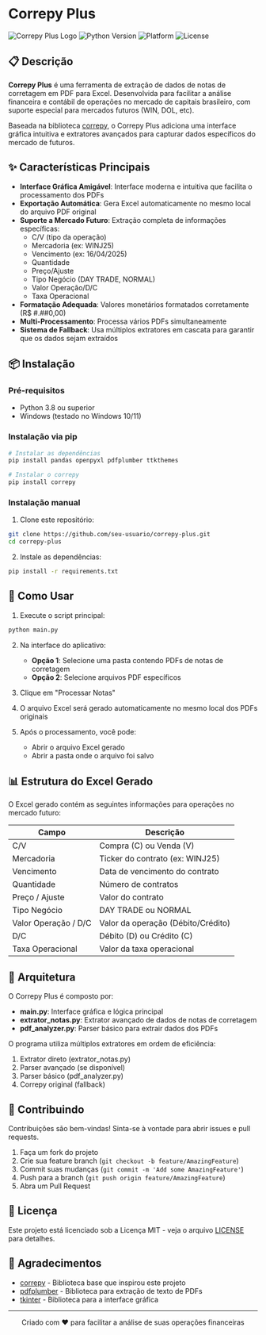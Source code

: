 # Correpy Plus

![Correpy Plus Logo](https://img.shields.io/badge/Correpy-Plus-blue?style=for-the-badge)
![Python Version](https://img.shields.io/badge/Python-3.8%2B-blue?style=for-the-badge&logo=python)
![Platform](https://img.shields.io/badge/Platform-Windows-blue?style=for-the-badge&logo=windows)
![License](https://img.shields.io/badge/License-MIT-green?style=for-the-badge)

## 📋 Descrição

**Correpy Plus** é uma ferramenta de extração de dados de notas de corretagem em PDF para Excel. Desenvolvida para facilitar a análise financeira e contábil de operações no mercado de capitais brasileiro, com suporte especial para mercados futuros (WIN, DOL, etc).

Baseada na biblioteca [correpy](https://github.com/thiagosalvatore/correpy), o Correpy Plus adiciona uma interface gráfica intuitiva e extratores avançados para capturar dados específicos do mercado de futuros.

## ✨ Características Principais

- **Interface Gráfica Amigável**: Interface moderna e intuitiva que facilita o processamento dos PDFs
- **Exportação Automática**: Gera Excel automaticamente no mesmo local do arquivo PDF original
- **Suporte a Mercado Futuro**: Extração completa de informações específicas:
  - C/V (tipo da operação)
  - Mercadoria (ex: WINJ25)
  - Vencimento (ex: 16/04/2025)
  - Quantidade
  - Preço/Ajuste
  - Tipo Negócio (DAY TRADE, NORMAL)
  - Valor Operação/D/C
  - Taxa Operacional
- **Formatação Adequada**: Valores monetários formatados corretamente (R$ #.##0,00)
- **Multi-Processamento**: Processa vários PDFs simultaneamente
- **Sistema de Fallback**: Usa múltiplos extratores em cascata para garantir que os dados sejam extraídos

## 📦 Instalação

### Pré-requisitos

- Python 3.8 ou superior
- Windows (testado no Windows 10/11)

### Instalação via pip

```bash
# Instalar as dependências
pip install pandas openpyxl pdfplumber ttkthemes 

# Instalar o correpy
pip install correpy
```

### Instalação manual

1. Clone este repositório:

```bash
git clone https://github.com/seu-usuario/correpy-plus.git
cd correpy-plus
```

2. Instale as dependências:

```bash
pip install -r requirements.txt
```

## 🚀 Como Usar

1. Execute o script principal:

```bash
python main.py
```

2. Na interface do aplicativo:
   - **Opção 1**: Selecione uma pasta contendo PDFs de notas de corretagem
   - **Opção 2**: Selecione arquivos PDF específicos
   
3. Clique em "Processar Notas"

4. O arquivo Excel será gerado automaticamente no mesmo local dos PDFs originais

5. Após o processamento, você pode:
   - Abrir o arquivo Excel gerado
   - Abrir a pasta onde o arquivo foi salvo

## 📊 Estrutura do Excel Gerado

O Excel gerado contém as seguintes informações para operações no mercado futuro:

| Campo | Descrição |
|-------|-----------|
| C/V | Compra (C) ou Venda (V) |
| Mercadoria | Ticker do contrato (ex: WINJ25) |
| Vencimento | Data de vencimento do contrato |
| Quantidade | Número de contratos |
| Preço / Ajuste | Valor do contrato |
| Tipo Negócio | DAY TRADE ou NORMAL |
| Valor Operação / D/C | Valor da operação (Débito/Crédito) |
| D/C | Débito (D) ou Crédito (C) |
| Taxa Operacional | Valor da taxa operacional |

## 🧩 Arquitetura

O Correpy Plus é composto por:

- **main.py**: Interface gráfica e lógica principal
- **extrator_notas.py**: Extrator avançado de dados de notas de corretagem
- **pdf_analyzer.py**: Parser básico para extrair dados dos PDFs

O programa utiliza múltiplos extratores em ordem de eficiência:
1. Extrator direto (extrator_notas.py)
2. Parser avançado (se disponível)
3. Parser básico (pdf_analyzer.py)
4. Correpy original (fallback)

## 🤝 Contribuindo

Contribuições são bem-vindas! Sinta-se à vontade para abrir issues e pull requests.

1. Faça um fork do projeto
2. Crie sua feature branch (`git checkout -b feature/AmazingFeature`)
3. Commit suas mudanças (`git commit -m 'Add some AmazingFeature'`)
4. Push para a branch (`git push origin feature/AmazingFeature`)
5. Abra um Pull Request

## 📝 Licença

Este projeto está licenciado sob a Licença MIT - veja o arquivo [LICENSE](LICENSE) para detalhes.

## 🙏 Agradecimentos

- [correpy](https://github.com/thiagosalvatore/correpy) - Biblioteca base que inspirou este projeto
- [pdfplumber](https://github.com/jsvine/pdfplumber) - Biblioteca para extração de texto de PDFs
- [tkinter](https://docs.python.org/3/library/tkinter.html) - Biblioteca para a interface gráfica

---

<p align="center">Criado com ❤️ para facilitar a análise de suas operações financeiras</p>
